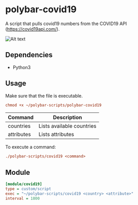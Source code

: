 # polybar-covid19

A script that pulls covid19 numbers from the COVID19 API (https://covid19api.com/).

![Alt text](https://i.ibb.co/d70DW32/oie-b-GGpq-RBHARnh.png)

## Dependencies

* Python3

## Usage

Make sure that the file is executable.

```ini
chmod +x ~/polybar-scripts/polybar-covid19
```

Command | Description
---|---
countries  | Lists available countries
attributes | Lists attributes

To execute a command:
 
 ```ini
 ./polybar-scripts/covid19 <command>
 ```

## Module

```ini
[module/covid19]
type = custom/script
exec = "~/polybar-scripts/covid19 <country> <attribute>"
interval = 1800
```
